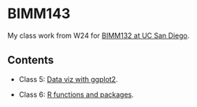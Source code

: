 # BIMM143

My class work from W24 for [BIMM132 at UC San Diego](https://bioboot.github.io/bimm143_W24/).

## Contents

- Class 5: [Data viz with ggplot2](https://github.com/bioboot/bimm143_tmp/blob/main/class05/class05.md).

- Class 6: [R functions and packages]().
